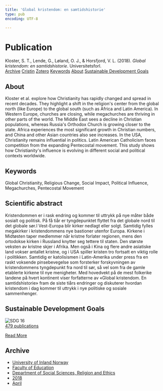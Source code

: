 ```yaml
---
title: 'Global kristendom: en samtidshistorie'
type: pub
encoding: UTF-8

---
```

<h1>Publication</h1>
<article id="csl-bib-container-RX5E9IZY" class="csl-bib-container">
  <div class="csl-bib-body"> <div class="csl-entry">Kloster, S. T., Lende, G., Løland, O. J., &#38; Horsfjord, V. L. (2018). <i>Global kristendom: en samtidshistorie</i>. Universitetsforl.</div> </div>
  <div class="csl-bib-buttons">
    <a href="#taxonomy-article-RX5E9IZY" alt="archive" class="csl-bib-button">Archive</a>
    <a href="https://app.cristin.no/results/show.jsf?id=1582614" alt="Cristin" class="csl-bib-button">Cristin</a>
    <a href="http://zotero.org/groups/5881554/items/RX5E9IZY" alt="Zotero" class="csl-bib-button">Zotero</a>
    <a href="#keywords-article-RX5E9IZY" alt="keywords" class="csl-bib-button">Keywords</a>
    <a href="#about-article-RX5E9IZY" alt="about_pub" class="csl-bib-button">About</a>
    <a href="#sdg-article-RX5E9IZY" alt="sdg" class="csl-bib-button">Sustainable Development Goals</a>
  </div>
  <div id="csl-bib-meta-container-RX5E9IZY"></div>
</article>
<div id="csl-bib-meta-RX5E9IZY" class="csl-bib-meta">
  <article id="about-article-RX5E9IZY" class="about_pub-article">
    <h1>About</h1>
    Kloster et al. explore how Christianity has rapidly changed and spread in recent decades. They highlight a shift in the religion's center from the global north (like Europe) to the global south (such as Africa and Latin America). In Western Europe, churches are closing, while megachurches are thriving in other parts of the world. The Middle East sees a decline in Christian populations, whereas Russia's Orthodox Church is growing closer to the state. Africa experiences the most significant growth in Christian numbers, and China and other Asian countries also see increases. In the USA, Christianity remains influential in politics. Latin American Catholicism faces competition from the expanding Pentecostal movement. This study shows how Christianity's influence is evolving in different social and political contexts worldwide.
  </article>
  <article id="keywords-article-RX5E9IZY" class="keywords-article">
    <h1>Keywords</h1>
    Global Christianity, Religious Change, Social Impact, Political Influence, Megachurches, Pentecostal Movement
  </article>
  <article id="abstract-article-RX5E9IZY" class="abstract-article">
    <h1>Scientific abstract</h1>
    Kristendommen er i rask endring og kommer til uttrykk på nye måter både sosialt og politisk. På få tiår er tyngdepunktet flyttet fra det globale nord til det globale sør.I Vest-Europa blir kirker nedlagt eller solgt. Samtidig fylles megakirker i kristendommens nye bastioner utenfor Europa. Kirkene i Midtøsten taper medlemmer når kristne forlater regionen, mens den ortodokse kirken i Russland knytter seg tettere til staten. Den største veksten av kristne skjer i Afrika. Men også i Kina og flere andre asiatiske land vokser antallet kristne, og i USA spiller kristen tro fortsatt en viktig rolle i politikken. Samtidig er katolisismen i Latin-Amerika under press fra en raskt voksende pinsebevegelse som forsterker forskyvningen av kristendommens tyngdepunkt fra nord til sør, så vel som fra de gamle etablerte kirkene til nye menigheter. Med hovedvekt på de mest folkerike landene på hvert kontinent viser forfatterne av «Global kristendom. En samtidshistorie» fram de siste tiårs endringer og diskuterer hvordan kristendom i dag kommer til uttrykk i nye politiske og sosiale sammenhenger.
  </article>
  <article id="sdg-article-RX5E9IZY" class="sdg-article">
    <h1>Sustainable Development Goals</h1>
    <div class="sdg-container"><div id="sdg16" class="sdg">
        <img src="{{< params subfolder >}}images/sdg/sdg16_en.png" class="image" alt="SDG 16">
        <div class="sdg-overlay">
          <a href="/en/archive/?key=?sdg=16#archive" class="sdg-publication-count"><span>479</span> publications</a>
          <p><a href="https://sdgs.un.org/goals/goal16" class="sdg-read-more">Read More</a></p>
        </div>
      </div></div>
  </article>
  <article id="taxonomy-article-RX5E9IZY" class="taxonomy-article">
    <h1>Archive</h1>
    <ul>
      <li>
        <a href="/en/archive/?key=3DCRN523">University of Inland Norway</a>
      </li>
      <li>
        <a href="/en/archive/?key=WYNZA47F">Faculty of Education</a>
      </li>
      <li>
        <a href="/en/archive/?key=XY7UYWKQ">Department of Social Sciences, Religion and Ethics</a>
      </li>
      <li>
        <a href="/en/archive/?key=9MEWKPK8">2018</a>
      </li>
      <li>
        <a href="/en/archive/?key=YE2HQAJ8">April</a>
      </li>
    </ul>
  </article>
</div>
